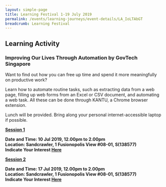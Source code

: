```yaml
---
layout: simple-page
title: Learning Festival 1-19 July 2019
permalink: /events/learning-journeys/event-details/LA_IoLTAbGT
breadcrumb: Learning Festival
---
```


## Learning Activity
### Improving Our Lives Through Automation by GovTech Singapore

Want to find out how you can free up time and spend it more meaningfully on productive work? 

Learn how to automate routine tasks, such as extracting data from a web page, filling up web forms from an Excel or CSV document, and automating a web task. All these can be done through KANTU, a Chrome browser extension. 

Lunch will be provided. Bring along your personal internet-accessible laptop if possible. 

<u><b>Session 1</b></u>

**Date and Time: 10 Jul 2019, 12.00pm to 2.00pm** <br>
**Location: Sandcrawler, 1 Fusionopolis View #08-01, S(138577)** <br> 
**Indicate Your Interest [Here](https://www.eventbrite.sg/e/improving-our-lives-through-automation-by-govtech-tickets-61979425129)** </br>

<u><b>Session 2</b></u>

**Date and Time: 17 Jul 2019, 12.00pm to 2.00pm** <br>
**Location: Sandcrawler, 1 Fusionopolis View #08-01, S(138577)** <br>
**Indicate Your Interest [Here](https://www.eventbrite.sg/e/improving-our-lives-through-automation-by-govtech-2nd-run-tickets-62076950831)** </br>

